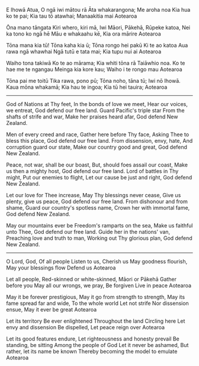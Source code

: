 E Ihowā Atua,
O ngā iwi mātou rā
Āta whakarangona;
Me aroha noa
Kia hua ko te pai;
Kia tau tō atawhai;
Manaakitia mai
Aotearoa

Ōna mano tāngata
Kiri whero, kiri mā,
Iwi Māori, Pākehā,
Rūpeke katoa,
Nei ka tono ko ngā hē
Māu e whakaahu kē,
Kia ora mārire
Aotearoa

Tōna mana kia tū!
Tōna kaha kia ū;
Tōna rongo hei pakū
Ki te ao katoa
Aua rawa ngā whawhai
Ngā tutū e tata mai;
Kia tupu nui ai
Aotearoa

Waiho tona takiwā
Ko te ao mārama;
Kia whiti tōna rā
Taiāwhio noa.
Ko te hae me te ngangau
Meinga kia kore kau;
Waiho i te rongo mau
Aotearoa

Tōna pai me toitū
Tika rawa, pono pū;
Tōna noho, tāna tū;
Iwi nō Ihowā.
Kaua mōna whakamā;
Kia hau te ingoa;
Kia tū hei tauira;
Aotearoa

---

God of Nations at Thy feet,
In the bonds of love we meet,
Hear our voices, we entreat,
God defend our free land.
Guard Pacific's triple star
From the shafts of strife and war,
Make her praises heard afar,
God defend New Zealand.

Men of every creed and race,
Gather here before Thy face,
Asking Thee to bless this place,
God defend our free land.
From dissension, envy, hate,
And corruption guard our state,
Make our country good and great,
God defend New Zealand.

Peace, not war, shall be our boast,
But, should foes assail our coast,
Make us then a mighty host,
God defend our free land.
Lord of battles in Thy might,
Put our enemies to flight,
Let our cause be just and right,
God defend New Zealand.

Let our love for Thee increase,
May Thy blessings never cease,
Give us plenty, give us peace,
God defend our free land.
From dishonour and from shame,
Guard our country's spotless name,
Crown her with immortal fame,
God defend New Zealand.

May our mountains ever be
Freedom's ramparts on the sea,
Make us faithful unto Thee,
God defend our free land.
Guide her in the nations' van,
Preaching love and truth to man,
Working out Thy glorious plan,
God defend New Zealand.

---

O Lord, God,
Of all people
Listen to us,
Cherish us
May goodness flourish, 
May your blessings flow 
Defend us
Aotearoa

Let all people,
Red-skinned or white-skinned, 
Māori or Pākehā
Gather before you
May all our wrongs, we pray, 
Be forgiven
Live in peace
Aotearoa

May it be forever prestigious,
May it go from strength to strength, 
May its fame spread far and wide, 
To the whole world
Let not strife
Nor dissension ensue,
May it ever be great
Aotearoa

Let its territory
Be ever enlightened 
Throughout the land 
Circling here
Let envy and dissension 
Be dispelled,
Let peace reign over 
Aotearoa

Let its good features endure,
Let righteousness and honesty prevail 
Be standing, be sitting
Among the people of God
Let it never be ashamed,
But rather, let its name be known 
Thereby becoming the model to emulate 
Aotearoa
